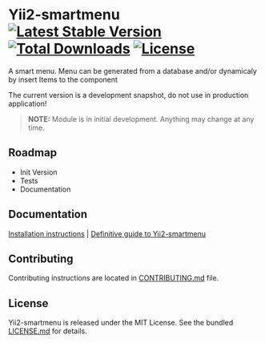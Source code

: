 # Yii2-smartmenu [![Latest Stable Version](https://poser.pugx.org/julatools/yii2-smartmenu/v/stable.svg)](https://packagist.org/packages/julatools/yii2-smartmenu) [![Total Downloads](https://poser.pugx.org/julatools/yii2-smartmenu/downloads.svg)](https://packagist.org/packages/julatools/yii2-smartmenu) [![License](https://poser.pugx.org/julatools/yii2-smartmenu/license.svg)](https://packagist.org/packages/julatools/yii2-smartmenu)

A smart menu. Menu can be generated from a database and/or dynamicaly by insert Items to the component

The current version is a development snapshot, do not use in production application!


> **NOTE:** Module is in initial development. Anything may change at any time.

## Roadmap
- Init Version
- Tests
- Documentation


## Documentation

[Installation instructions](doc/installation.md) | [Definitive guide to Yii2-smartmenu](doc/README.md)

## Contributing

Contributing instructions are located in [CONTRIBUTING.md](CONTRIBUTING.md) file.

## License

Yii2-smartmenu is released under the MIT License. See the bundled [LICENSE.md](LICENSE.md) for details.

